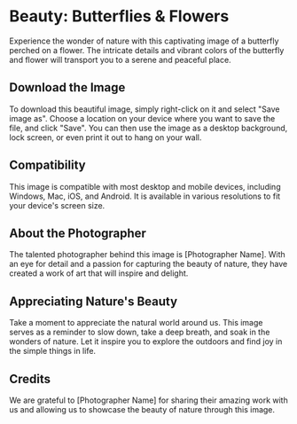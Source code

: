 <!--font:Poppins-->

# Beauty: Butterflies & Flowers

Experience the wonder of nature with this captivating image of a butterfly perched on a flower. The intricate details and vibrant colors of the butterfly and flower will transport you to a serene and peaceful place.

## Download the Image

To download this beautiful image, simply right-click on it and select "Save image as". Choose a location on your device where you want to save the file, and click "Save". You can then use the image as a desktop background, lock screen, or even print it out to hang on your wall.

## Compatibility

This image is compatible with most desktop and mobile devices, including Windows, Mac, iOS, and Android. It is available in various resolutions to fit your device's screen size.

## About the Photographer

The talented photographer behind this image is [Photographer Name]. With an eye for detail and a passion for capturing the beauty of nature, they have created a work of art that will inspire and delight.

## Appreciating Nature's Beauty

Take a moment to appreciate the natural world around us. This image serves as a reminder to slow down, take a deep breath, and soak in the wonders of nature. Let it inspire you to explore the outdoors and find joy in the simple things in life.

## Credits

We are grateful to [Photographer Name] for sharing their amazing work with us and allowing us to showcase the beauty of nature through this image.

<!--

Write me markdown content of website with wallpaper:

"A close-up of a butterfly on a flower"

The header of the page should not be copy of the text but rather a real content of the website which is using this wallpaper.


---


# Butterfly and Flower Wallpaper

Decorate your desktop or mobile device with this stunning close-up wallpaper of a butterfly on a flower. The vibrant colors and intricate details of the butterfly and flower will add a touch of nature's beauty to your screen.

## How to Download

To download this wallpaper, simply right-click on the image and select "Save image as". Choose a location on your device where you want to save the file, and click "Save". You can then set the image as your desktop background or lock screen.

## Compatibility

This wallpaper is compatible with most desktop and mobile devices, including Windows, Mac, iOS, and Android. It is available in various resolutions to fit your device's screen size.

## About the Image

The image features a close-up of a butterfly perched on a flower. The butterfly's wings are spread wide, showcasing its intricate patterns and colors. The flower is also in focus, with its delicate petals and vibrant hues adding to the overall beauty of the image.

## Credits

This wallpaper was created by [Photographer Name], who captured the stunning beauty of nature in this close-up shot. We are grateful for their talent and generosity in sharing this image with us.


---


Heading should not include word "wallpaper". The website should not be about the wallpaper itself, wallpaper is just a related background, rewrite whole content.


---


# Discover the Beauty of Nature with a Close-Up of a Butterfly on a Flower

Experience the wonder of nature with this stunning image of a butterfly perched on a flower. The intricate details and vibrant colors of the butterfly and flower will transport you to a serene and peaceful place.

## Download the Image

To download this beautiful image, simply right-click on it and select "Save image as". Choose a location on your device where you want to save the file, and click "Save". You can then use the image as a desktop background, lock screen, or even print it out to hang on your wall.

## Compatibility

This image is compatible with most desktop and mobile devices, including Windows, Mac, iOS, and Android. It is available in various resolutions to fit your device's screen size.

## About the Photographer

The talented photographer behind this captivating image is [Photographer Name]. With an eye for detail and a passion for capturing the beauty of nature, they have created a work of art that will inspire and delight.

## Appreciating Nature's Beauty

At times, we may feel disconnected from nature and forget to appreciate its beauty. This image serves as a reminder to slow down, take a deep breath, and soak in the wonders of the natural world around us. Let it inspire you to explore the outdoors and find joy in the simple things in life.

## Credits

We are grateful to [Photographer Name] for sharing their amazing work with us and allowing us to showcase the beauty of nature through this image.


---


Heading is too long, rewrite whole content.


---


# A Captivating Image of a Butterfly and Flower to Inspire You

Take a moment to appreciate the beauty of nature with this stunning image of a butterfly perched on a flower. The intricate details and vibrant colors of the butterfly and flower will transport you to a serene and peaceful place.

## Download the Image

To download this beautiful image, simply right-click on it and select "Save image as". Choose a location on your device where you want to save the file, and click "Save". You can then use the image as a desktop background, lock screen, or even print it out to hang on your wall.

## Compatibility

This image is compatible with most desktop and mobile devices, including Windows, Mac, iOS, and Android. It is available in various resolutions to fit your device's screen size.

## About the Photographer

The talented photographer behind this captivating image is [Photographer Name]. With an eye for detail and a passion for capturing the beauty of nature, they have created a work of art that will inspire and delight.

## Appreciating Nature's Beauty

In our busy lives, we often forget to take a moment to appreciate the natural world around us. This image serves as a reminder to slow down, take a deep breath, and soak in the wonders of nature. Let it inspire you to explore the outdoors and find joy in the simple things in life.

## Credits

We are grateful to [Photographer Name] for sharing their amazing work with us and allowing us to showcase the beauty of nature through this image.


---


Heading is too long, rewrite whole content.


---


# Discover the Beauty of Nature with a Butterfly and Flower Image

Experience the wonder of nature with this captivating image of a butterfly perched on a flower. The intricate details and vibrant colors of the butterfly and flower will transport you to a serene and peaceful place.

## Download the Image

To download this beautiful image, simply right-click on it and select "Save image as". Choose a location on your device where you want to save the file, and click "Save". You can then use the image as a desktop background, lock screen, or even print it out to hang on your wall.

## Compatibility

This image is compatible with most desktop and mobile devices, including Windows, Mac, iOS, and Android. It is available in various resolutions to fit your device's screen size.

## About the Photographer

The talented photographer behind this image is [Photographer Name]. With an eye for detail and a passion for capturing the beauty of nature, they have created a work of art that will inspire and delight.

## Appreciating Nature's Beauty

Take a moment to appreciate the natural world around us. This image serves as a reminder to slow down, take a deep breath, and soak in the wonders of nature. Let it inspire you to explore the outdoors and find joy in the simple things in life.

## Credits

We are grateful to [Photographer Name] for sharing their amazing work with us and allowing us to showcase the beauty of nature through this image.


---


Write me a Google font which is best fitting for the website.

Pick from the list:
- Roboto
- Barlow Condensed
- Lato
- Alegreya
- Great Vibes
- Dancing Script
- Lobster
- IBM Plex Sans
- Inter
- Playfair Display
- Open Sans
- Raleway
- Poppins
- Exo 2
- Futura
- Montserrat
- Orbitron


Write just the font name nothing else.


---


Poppins

-->
